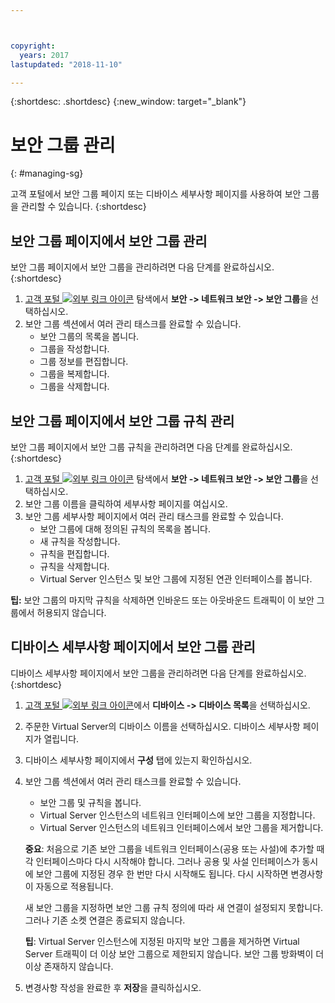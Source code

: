 ```yaml
---



copyright:
  years: 2017
lastupdated: "2018-11-10"

---
```


{:shortdesc: .shortdesc}
{:new_window: target="_blank"}

# 보안 그룹 관리
{: #managing-sg}

고객 포털에서 보안 그룹 페이지 또는 디바이스 세부사항 페이지를 사용하여 보안 그룹을 관리할 수 있습니다.
{:shortdesc}

## 보안 그룹 페이지에서 보안 그룹 관리

보안 그룹 페이지에서 보안 그룹을 관리하려면 다음 단계를 완료하십시오.
{:shortdesc}

1. [고객 포털 ![외부 링크 아이콘](../../icons/launch-glyph.svg "외부 링크 아이콘")](https://control.softlayer.com/) 탐색에서 **보안 -> 네트워크 보안 -> 보안 그룹**을 선택하십시오.
2. 보안 그룹 섹션에서 여러 관리 태스크를 완료할 수 있습니다.
     * 보안 그룹의 목록을 봅니다.
     * 그룹을 작성합니다.
     * 그룹 정보를 편집합니다.
     * 그룹을 복제합니다.
     * 그룹을 삭제합니다.
     
## 보안 그룹 페이지에서 보안 그룹 규칙 관리

보안 그룹 페이지에서 보안 그룹 규칙을 관리하려면 다음 단계를 완료하십시오.
{:shortdesc}

1. [고객 포털 ![외부 링크 아이콘](../../icons/launch-glyph.svg "외부 링크 아이콘")](https://control.softlayer.com/) 탐색에서 **보안 -> 네트워크 보안 -> 보안 그룹**을 선택하십시오.
2. 보안 그룹 이름을 클릭하여 세부사항 페이지를 여십시오.
3. 보안 그룹 세부사항 페이지에서 여러 관리 태스크를 완료할 수 있습니다.
     * 보안 그룹에 대해 정의된 규칙의 목록을 봅니다.
     * 새 규칙을 작성합니다.
     * 규칙을 편집합니다.
     * 규칙을 삭제합니다.
     * Virtual Server 인스턴스 및 보안 그룹에 지정된 연관 인터페이스를 봅니다.
     
**팁:** 보안 그룹의 마지막 규칙을 삭제하면 인바운드 또는 아웃바운드 트래픽이 이 보안 그룹에서 허용되지 않습니다.
     
## 디바이스 세부사항 페이지에서 보안 그룹 관리

디바이스 세부사항 페이지에서 보안 그룹을 관리하려면 다음 단계를 완료하십시오.
{:shortdesc}

1. [고객 포털 ![외부 링크 아이콘](../../icons/launch-glyph.svg "외부 링크 아이콘")](https://control.softlayer.com/)에서 **디바이스 -> 디바이스 목록**을 선택하십시오.
2. 주문한 Virtual Server의 디바이스 이름을 선택하십시오. 디바이스 세부사항 페이지가 열립니다.
3. 디바이스 세부사항 페이지에서 **구성** 탭에 있는지 확인하십시오.
4. 보안 그룹 섹션에서 여러 관리 태스크를 완료할 수 있습니다.
     * 보안 그룹 및 규칙을 봅니다.
     * Virtual Server 인스턴스의 네트워크 인터페이스에 보안 그룹을 지정합니다.
     * Virtual Server 인스턴스의 네트워크 인터페이스에서 보안 그룹을 제거합니다.
     
     **중요**: 처음으로 기존 보안 그룹을 네트워크 인터페이스(공용 또는 사설)에 추가할 때 각 인터페이스마다 다시 시작해야 합니다.  그러나 공용 및 사설 인터페이스가 동시에 보안 그룹에 지정된 경우 한 번만 다시 시작해도 됩니다.  다시 시작하면 변경사항이 자동으로 적용됩니다.
     
     새 보안 그룹을 지정하면 보안 그룹 규칙 정의에 따라 새 연결이 설정되지 못합니다. 그러나 기존 소켓 연결은 종료되지 않습니다.

     **팁**: Virtual Server 인스턴스에 지정된 마지막 보안 그룹을 제거하면 Virtual Server 트래픽이 더 이상 보안 그룹으로 제한되지 않습니다. 보안 그룹 방화벽이 더 이상 존재하지 않습니다.
     
6. 변경사항 작성을 완료한 후 **저장**을 클릭하십시오.
